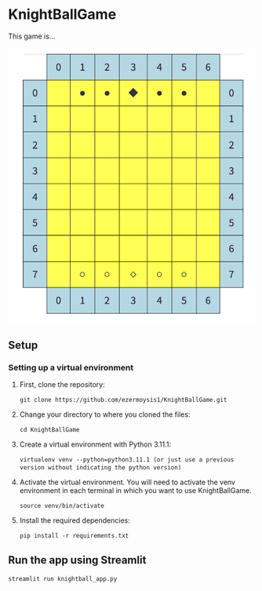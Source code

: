 # KnightBallGame

This game is...

![Project Logo](./images/KnightBall_img.png)

## Setup

### Setting up a virtual environment 

1.  First, clone the repository:

    ```
    git clone https://github.com/ezermoysis1/KnightBallGame.git
    ```

2.  Change your directory to where you cloned the files:

    ```
    cd KnightBallGame
    ```

3.  Create a virtual environment with Python 3.11.1:

    ```
    virtualenv venv --python=python3.11.1 (or just use a previous version without indicating the python version)
    ```

4.  Activate the virtual environment. You will need to activate the venv environment in each terminal in which you want to use KnightBallGame.

    ```
    source venv/bin/activate
    ```
5.  Install the required dependencies:

    ```
    pip install -r requirements.txt
    ```

## Run the app using Streamlit

    streamlit run knightball_app.py
